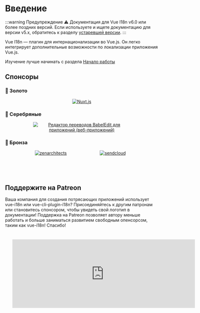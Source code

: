 # Введение

:::warning Предупреждение
:warning: Документация для Vue I18n v6.0 или более поздних версий. Если используете и ищете документацию для версии v5.x, обратитесь к разделу [устаревшей версии](./legacy/).
:::

Vue I18n — плагин для интернационализации во Vue.js. Он легко интегрирует дополнительные возможности по локализации приложения Vue.js.

Изучение лучше начинать с раздела [Начало работы](./started.md)

## Спонсоры

### 🥇 Золото

<p style="text-align: center;">
  <a
    href="https://nuxtjs.org/"
    style="display: inline-block; vertical-align: middle;"
    target="_blank"
    rel="noopener"
  >
    <img
      src="/vue-i18n/patrons/nuxt.png"
      alt="Nuxt.js"
    />
  </a>
</p>

### 🥈 Серебряные

<p style="text-align: center;">
  <a
    href="https://www.codeandweb.com/babeledit?utm_campaign=vue-i18n-2019-01"
    style="max-width: 320px; width: 100%; display: inline-block; vertical-align: middle;"
    target="_blank"
    rel="noopener"
  >
    <img
      src="/vue-i18n/patrons/babeledit.png"
      alt="Редактор переводов BabelEdit для приложений (веб-приложений)"
    />
  </a>
</p>

### 🥉 Бронза

<p style="text-align: center;">
  <a
    href="https://zenarchitects.co.jp/"
    style="max-width: 200px; width: 100%; height: 80px; display: inline-block; vertical-align: middle;"
    target="_blank"
    rel="noopener"
  >
    <img
      src="/vue-i18n/patrons/zenarchitects.png"
      alt="zenarchitects"
    />
  </a>
  <a
    href="https://www.sendcloud.com/"
    style="max-width: 200px; width: 100%; height: 80px; display: inline-block; vertical-align: middle;"
    target="_blank"
    rel="noopener"
  >
    <img
      src="/vue-i18n/patrons/sendcloud.svg"
      alt="sendcloud"
    />
  </a>
</p>

## Поддержите на Patreon

Ваша компания для создания потрясающих приложений использует vue-i18n или vue-cli-plugin-i18n? Присоединяйтесь к другим патронам или становитесь спонсором, чтобы увидеть свой логотип в документации! Поддержка на Patreon позволяет автору меньше работать и больше заниматься развитием свободным опенсорсом, таким как vue-i18n! Спасибо!

<p style="text-align: center;">
  <iframe src="https://github.com/sponsors/kazupon/card" title="Sponsor kazupon" height="225" width="600" style="border: 0; margin: 24px"></iframe>
</p>
